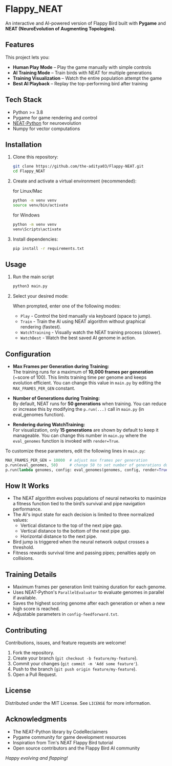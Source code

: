 # Flappy_NEAT
An interactive and AI-powered version of Flappy Bird built with **Pygame** and **NEAT (NeuroEvolution of Augmenting Topologies)**.  


## Features

This project lets you:
- **Human Play Mode** – Play the game manually with simple controls  
- **AI Training Mode** – Train birds with NEAT for multiple generations  
- **Training Visualization** – Watch the entire population attempt the game  
- **Best AI Playback** – Replay the top-performing bird after training  


## Tech Stack

- Python >= 3.8
- Pygame for game rendering and control
- [NEAT-Python](https://github.com/CodeReclaimers/neat-python) for neuroevolution
- Numpy for vector computations


## Installation
1. Clone this repository:
   ```bash
   git clone https://github.com/the-aditya03/Flappy-NEAT.git
   cd Flappy_NEAT
   ```

2. Create and activate a virtual environment (recommended):

    for Linux/Mac
    ```bash
    python -m venv venv
    source venv/bin/activate
    ```

    for Windows
    ```bash
    python -m venv venv
    venv\Scripts\activate
    ```

3. Install dependencies:
    ```bash
    pip install -r requirements.txt
    ```


## Usage

1. Run the main script
    ```bash
    python3 main.py
    ```

2. Select your desired mode:

    When prompted, enter one of the following modes:
    - `Play` - Control the bird manually via keyboard (space to jump).
    - `Train` - Train the AI using NEAT algorithm without graphical rendering (fastest).
    - `WatchTraining` - Visually watch the NEAT training process (slower).
    - `WatchBest` - Watch the best saved AI genome in action.


## Configuration

- **Max Frames per Generation during Training:**  
  The training runs for a maximum of **10,000 frames per generation** (~score of 100). This limits training time per genome and keeps evolution efficient. You can change this value in `main.py` by editing the `MAX_FRAMES_PER_GEN` constant.

- **Number of Generations during Training:**  
  By default, NEAT runs for **50 generations** when training. You can reduce or increase this by modifying the `p.run(...)` call in `main.py` (in eval_genomes function).

- **Rendering during WatchTraining:**  
  For visualization, only **15 generations** are shown by default to keep it manageable. You can change this number in `main.py` where the `eval_genomes` function is invoked with `render=True`.


To customize these parameters, edit the following lines in `main.py`:

```python
MAX_FRAMES_PER_GEN = 10000  # adjust max frames per generation
p.run(eval_genomes, 50)     # change 50 to set number of generations during training
p.run(lambda genomes, config: eval_genomes(genomes, config, render=True), 15)  # change 15 for WatchTraining generations
```


## How It Works

- The NEAT algorithm evolves populations of neural networks to maximize a fitness function tied to the bird’s survival and pipe navigation performance.
- The AI's input state for each decision is limited to three normalized values:
  - Vertical distance to the top of the next pipe gap.
  - Vertical distance to the bottom of the next pipe gap.
  - Horizontal distance to the next pipe.
- Bird jump is triggered when the neural network output crosses a threshold.
- Fitness rewards survival time and passing pipes; penalties apply on collisions.


## Training Details

- Maximum frames per generation limit training duration for each genome.
- Uses NEAT-Python's `ParallelEvaluator` to evaluate genomes in parallel if available.
- Saves the highest scoring genome after each generation or when a new high score is reached.
- Adjustable parameters in `config-feedforward.txt`.


## Contributing

Contributions, issues, and feature requests are welcome!

1. Fork the repository.
2. Create your branch (`git checkout -b feature/my-feature`).
3. Commit your changes (`git commit -m 'Add some feature'`).
4. Push to the branch (`git push origin feature/my-feature`).
5. Open a Pull Request.


## License

Distributed under the MIT License. See `LICENSE` for more information.


## Acknowledgments

- The NEAT-Python library by CodeReclaimers
- Pygame community for game development resources
- Inspiration from Tim's NEAT Flappy Bird tutorial  
- Open source contributors and the Flappy Bird AI community


*Happy evolving and flapping!*  


